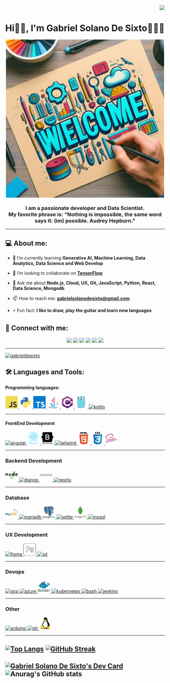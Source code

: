 <img align="right" src="https://komarev.com/ghpvc/?username=GabrielDeSixto&color=green"><br>
 
 <h1 align="center" > Hi👋🏼, I'm Gabriel Solano De Sixto👨🏽‍💻 </h1>

<div align="center" >
 <a  href="https://github.com/GabrielDeSixto">
  <img align="center" src="welcome.jpg" width="500px" length="500px" >
 </a>
</div>

<h3 align="center"> I am a passionate developer and Data Scientist. </br>
My favorite phrase is: "Nothing is impossible, the same word says it: (im) possible. Audrey Hepburn."</h3>

------

## 💻 About me:
<!--- 🔭 I’m currently working on ...-->
- 🌱 I’m currently learning **Generative AI, Machine Learning, Data Analytics, Data Science and Web Develop**
  
- 👯 I’m looking to collaborate on **[TensorFlow](https://github.com/tensorflow/tensorflow)**
  
- 💬 Ask me about **Node.js, Cloud, UX, Git, JavaScript, Python, React, Data Science, Mongodb**
- 📫 How to reach me: **gabrielsolanodesixto@gmail.com**
  
- ⚡ Fun fact: **I like to draw, play the guitar and learn new languages**
  
<!-- 🤔 I’m looking for help with ...-->
<!--- 😄 Pronouns: ...
- ⚡ Fun fact: ...-->

## 🔎 Connect with me:
<div align="center">
  <!-- Work Links -->
  <a href="https://github.com/GabrielDeSixto" target="_blank"><img src="https://img.shields.io/badge/GitHub-100000?style=for-the-badge&logo=github&logoColor=white" target="_blank"></a>
  <a href="https://www.linkedin.com/in/gabriel-solano-de-sixto/" target="_blank"><img src="https://img.shields.io/badge/-LinkedIn-%230077B5?style=for-the-badge&logo=linkedin&logoColor=white" target="_blank"></a>
  <a href = "mailto:gabrielsolanodesixto@gmail.com"><img src="https://img.shields.io/badge/Gmail-D14836?style=for-the-badge&logo=gmail&logoColor=white"></a>
  <!-- YT Links -->
  <a href="https://www.kaggle.com/gabrielsolanodsixto" target="_blank"><img src="https://img.shields.io/badge/Kaggle-20BEFF?style=for-the-badge&logo=Kaggle&logoColor=white" target="_blank"></a>
  <!-- Social Links -->
  <a href="https://www.instagram.com/gabriel_de_sixto/" target="_blank"><img src="https://img.shields.io/badge/-Instagram-%23E4405F?style=for-the-badge&logo=instagram&logoColor=white" target="_blank"></a>
  <a href="https://www.facebook.com/profile.php?id=100069997478418" target="_blank"><img src="https://img.shields.io/badge/Facebook-1877F2?style=for-the-badge&logo=facebook&logoColor=white" target="_blank"></a>

  <!-- OTH Links -->
</div>

------

<p align="left"> <a href="https://github.com/ryo-ma/github-profile-trophy"><img src="https://github-profile-trophy.vercel.app/?username=GabrielDeSixto&theme=onedark" alt="gabrieldesixto" /></a> </p>

## 🛠️ Languages and Tools:

#### Programming languages:
<a href="https://developer.mozilla.org/en-US/docs/Web/JavaScript" target="_blank" rel="noreferrer" placeholder="JavaScript">
 <img src="https://raw.githubusercontent.com/devicons/devicon/master/icons/javascript/javascript-original.svg" alt="javascript" width="40" height="40"/>
</a>
<a href="https://www.python.org" target="_blank" rel="noreferrer">
 <img src="https://raw.githubusercontent.com/devicons/devicon/master/icons/python/python-original.svg" alt="python" width="40" height="40"/> 
</a>
<a href="https://www.typescriptlang.org/" target="_blank" rel="noreferrer"> 
 <img src="https://raw.githubusercontent.com/devicons/devicon/master/icons/typescript/typescript-original.svg" alt="typescript" width="40" height="40"/> 
</a>
<a href="https://www.java.com" target="_blank" rel="noreferrer"> 
 <img src="https://raw.githubusercontent.com/devicons/devicon/master/icons/java/java-original.svg" alt="java" width="40" height="40"/>
</a>
<a href="https://www.w3schools.com/cs/" target="_blank" rel="noreferrer">
 <img src="https://raw.githubusercontent.com/devicons/devicon/master/icons/csharp/csharp-original.svg" alt="csharp" width="40" height="40"/> 
</a> 
<a href="https://golang.org" target="_blank" rel="noreferrer"> 
  <img src="https://raw.githubusercontent.com/devicons/devicon/master/icons/go/go-original.svg" alt="go" width="40" height="40"/> 
</a>
<a href="https://kotlinlang.org" target="_blank" rel="noreferrer"> 
 <img src="https://www.vectorlogo.zone/logos/kotlinlang/kotlinlang-icon.svg" alt="kotlin" width="40" height="40"/> 
</a>

------
#### FrontEnd Development
<a href="https://angular.io" target="_blank" rel="noreferrer"> 
 <img src="https://angular.io/assets/images/logos/angular/angular.svg" alt="angular" width="40" height="40"/> 
</a> 
<a href="https://reactjs.org/" target="_blank" rel="noreferrer">
 <img src="https://raw.githubusercontent.com/devicons/devicon/master/icons/react/react-original-wordmark.svg" alt="react" width="40" height="40"/> 
</a>
 <a href="https://getbootstrap.com" target="_blank" rel="noreferrer"> 
  <img src="https://raw.githubusercontent.com/devicons/devicon/master/icons/bootstrap/bootstrap-plain-wordmark.svg" alt="bootstrap" width="40" height="40"/> 
 </a>
 <a href="https://tailwindcss.com/" target="_blank" rel="noreferrer">
  <img src="https://www.vectorlogo.zone/logos/tailwindcss/tailwindcss-icon.svg" alt="tailwind" width="40" height="40"/>
 </a>
 <a href="https://www.w3.org/html/" target="_blank" rel="noreferrer"> 
  <img src="https://raw.githubusercontent.com/devicons/devicon/master/icons/html5/html5-original-wordmark.svg" alt="html5" width="40" height="40"/>
 </a>
<a href="https://www.w3schools.com/css/" target="_blank" rel="noreferrer">
 <img src="https://raw.githubusercontent.com/devicons/devicon/master/icons/css3/css3-original-wordmark.svg" alt="css3" width="40" height="40"/> 
</a>
<a href="https://sass-lang.com" target="_blank" rel="noreferrer"> 
 <img src="https://raw.githubusercontent.com/devicons/devicon/master/icons/sass/sass-original.svg" alt="sass" width="40" height="40"/> 
</a>



------
### Backend Development
<a href="https://nodejs.org" target="_blank" rel="noreferrer">
 <img src="https://raw.githubusercontent.com/devicons/devicon/master/icons/nodejs/nodejs-original-wordmark.svg" alt="nodejs" width="40" height="40"/>
</a>
<a href="https://www.djangoproject.com/" target="_blank" rel="noreferrer"> 
 <img src="https://cdn.worldvectorlogo.com/logos/django.svg" alt="django" width="40" height="40"/>
</a>
<a href="https://expressjs.com" target="_blank" rel="noreferrer">
 <img src="https://raw.githubusercontent.com/devicons/devicon/master/icons/express/express-original-wordmark.svg" alt="express" width="40" height="40"/>
</a> 
<a href="https://nextjs.org/" target="_blank" rel="noreferrer">
 <img src="https://cdn.worldvectorlogo.com/logos/nextjs-2.svg" alt="nextjs" width="40" height="40"/>
</a>

------
### Database 
<a href="https://www.mysql.com/" target="_blank" rel="noreferrer">
 <img src="https://raw.githubusercontent.com/devicons/devicon/master/icons/mysql/mysql-original-wordmark.svg" alt="mysql" width="40" height="40"/> 
</a>
<a href="https://mariadb.org/" target="_blank" rel="noreferrer">
 <img src="https://www.vectorlogo.zone/logos/mariadb/mariadb-icon.svg" alt="mariadb" width="40" height="40"/> 
</a>
<a href="https://www.postgresql.org" target="_blank" rel="noreferrer"> 
 <img src="https://raw.githubusercontent.com/devicons/devicon/master/icons/postgresql/postgresql-original-wordmark.svg" alt="postgresql" width="40" height="40"/>
</a>   
<a href="https://www.sqlite.org/" target="_blank" rel="noreferrer"> 
  <img src="https://www.vectorlogo.zone/logos/sqlite/sqlite-icon.svg" alt="sqlite" width="40" height="40"/> 
</a>
<a href="https://www.mongodb.com/" target="_blank" rel="noreferrer">
 <img src="https://raw.githubusercontent.com/devicons/devicon/master/icons/mongodb/mongodb-original-wordmark.svg" alt="mongodb" width="40" height="40"/>
</a>
<a href="https://www.microsoft.com/en-us/sql-server" target="_blank" rel="noreferrer">
 <img src="https://www.svgrepo.com/show/303229/microsoft-sql-server-logo.svg" alt="mssql" width="40" height="40"/>
</a>


------
### UX Development
<a href="https://www.figma.com/" target="_blank" rel="noreferrer"> 
 <img src="https://www.vectorlogo.zone/logos/figma/figma-icon.svg" alt="figma" width="40" height="40"/>
</a>
<a href="https://www.photoshop.com/en" target="_blank" rel="noreferrer"> 
 <img src="https://raw.githubusercontent.com/devicons/devicon/master/icons/photoshop/photoshop-line.svg" alt="photoshop" width="40" height="40"/> 
</a>   
<a href="https://www.adobe.com/products/xd.html" target="_blank" rel="noreferrer"> 
 <img src="https://cdn.worldvectorlogo.com/logos/adobe-xd.svg" alt="xd" width="40" height="40"/>
</a> 

------
### Devops
<a href="https://cloud.google.com" target="_blank" rel="noreferrer">
 <img src="https://www.vectorlogo.zone/logos/google_cloud/google_cloud-icon.svg" alt="gcp" width="40" height="40"/>
</a>
<a href="https://azure.microsoft.com/en-in/" target="_blank" rel="noreferrer"> 
 <img src="https://www.vectorlogo.zone/logos/microsoft_azure/microsoft_azure-icon.svg" alt="azure" width="40" height="40"/> 
</a>
<a href="https://www.docker.com/" target="_blank" rel="noreferrer"> 
 <img src="https://raw.githubusercontent.com/devicons/devicon/master/icons/docker/docker-original-wordmark.svg" alt="docker" width="40" height="40"/>
</a>
<a href="https://kubernetes.io" target="_blank" rel="noreferrer">
 <img src="https://www.vectorlogo.zone/logos/kubernetes/kubernetes-icon.svg" alt="kubernetes" width="40" height="40"/>
</a>
<a href="https://www.gnu.org/software/bash/" target="_blank" rel="noreferrer"> 
 <img src="https://www.vectorlogo.zone/logos/gnu_bash/gnu_bash-icon.svg" alt="bash" width="40" height="40"/>
</a>
<a href="https://www.jenkins.io" target="_blank" rel="noreferrer"> 
 <img src="https://www.vectorlogo.zone/logos/jenkins/jenkins-icon.svg" alt="jenkins" width="40" height="40"/>
</a>

------
### Other
<a href="https://www.arduino.cc/" target="_blank" rel="noreferrer"> 
 <img src="https://cdn.worldvectorlogo.com/logos/arduino-1.svg" alt="arduino" width="40" height="40"/> 
</a> 
<a href="https://git-scm.com/" target="_blank" rel="noreferrer">
 <img src="https://www.vectorlogo.zone/logos/git-scm/git-scm-icon.svg" alt="git" width="40" height="40"/>
</a>   
<a href="https://www.linux.org/" target="_blank" rel="noreferrer"> 
 <img src="https://raw.githubusercontent.com/devicons/devicon/master/icons/linux/linux-original.svg" alt="linux" width="40" height="40"/>
</a>     

------
  
[![Top Langs](https://github-readme-stats.vercel.app/api/top-langs/?username=GabrielDeSixto&size_weight=0.5&count_weight=0.5)](https://github.com/anuraghazra/github-readme-stats) [![GitHub Streak](https://streak-stats.demolab.com?user=GabrielDeSixto&border_radius=5.2&date_format=M%20j%5B%2C%20Y%5D)](https://git.io/streak-stats)      
------

<a href="https://app.daily.dev/gabrielsolanodesixto"><img src="https://api.daily.dev/devcards/3f16a7177a964f7eba7e259d99abd225.png?r=xar" width="300" alt="Gabriel Solano De Sixto's Dev Card"/></a> ![Anurag's GitHub stats](https://github-readme-stats.vercel.app/api?username=GabrielDeSixto&show_icons=true&theme=radical) 
------


